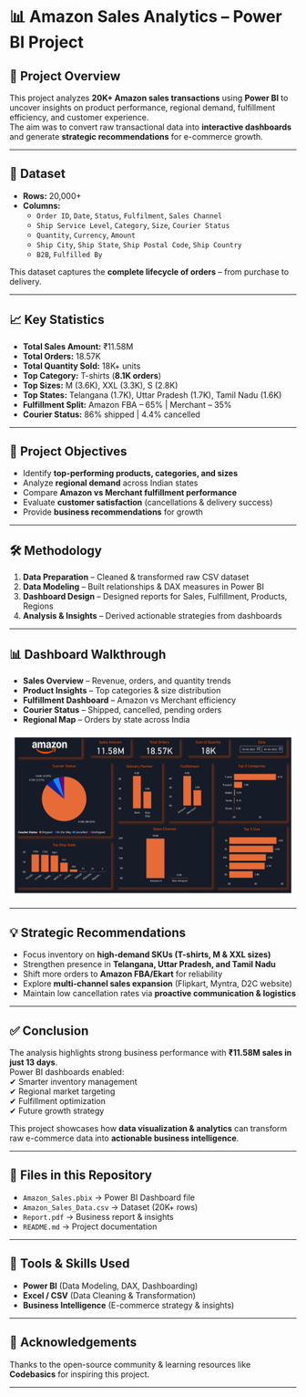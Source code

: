 # 📊 Amazon Sales Analytics – Power BI Project  

## 🔎 Project Overview  
This project analyzes **20K+ Amazon sales transactions** using **Power BI** to uncover insights on product performance, regional demand, fulfillment efficiency, and customer experience.  
The aim was to convert raw transactional data into **interactive dashboards** and generate **strategic recommendations** for e-commerce growth.  

---

## 📂 Dataset  
- **Rows:** 20,000+  
- **Columns:**  
  - `Order ID`, `Date`, `Status`, `Fulfilment`, `Sales Channel`  
  - `Ship Service Level`, `Category`, `Size`, `Courier Status`  
  - `Quantity`, `Currency`, `Amount`  
  - `Ship City`, `Ship State`, `Ship Postal Code`, `Ship Country`  
  - `B2B`, `Fulfilled By`  

This dataset captures the **complete lifecycle of orders** – from purchase to delivery.  

---

## 📈 Key Statistics  
- **Total Sales Amount:** ₹11.58M  
- **Total Orders:** 18.57K  
- **Total Quantity Sold:** 18K+ units  
- **Top Category:** T-shirts (**8.1K orders**)  
- **Top Sizes:** M (3.6K), XXL (3.3K), S (2.8K)  
- **Top States:** Telangana (1.7K), Uttar Pradesh (1.7K), Tamil Nadu (1.6K)  
- **Fulfillment Split:** Amazon FBA – 65% | Merchant – 35%  
- **Courier Status:** 86% shipped | 4.4% cancelled  

---

## 🎯 Project Objectives  
- Identify **top-performing products, categories, and sizes**  
- Analyze **regional demand** across Indian states  
- Compare **Amazon vs Merchant fulfillment performance**  
- Evaluate **customer satisfaction** (cancellations & delivery success)  
- Provide **business recommendations** for growth  

---

## 🛠 Methodology  
1. **Data Preparation** – Cleaned & transformed raw CSV dataset  
2. **Data Modeling** – Built relationships & DAX measures in Power BI  
3. **Dashboard Design** – Designed reports for Sales, Fulfillment, Products, Regions  
4. **Analysis & Insights** – Derived actionable strategies from dashboards  

---

## 📊 Dashboard Walkthrough  
- **Sales Overview** – Revenue, orders, and quantity trends  
- **Product Insights** – Top categories & size distribution  
- **Fulfillment Dashboard** – Amazon vs Merchant efficiency  
- **Courier Status** – Shipped, cancelled, pending orders  
- **Regional Map** – Orders by state across India  

*![Sales Dashboard](https://github.com/MrAnkitk/amazon-sales-analysis-powerbi/blob/main/amazon_sales_dashboard.jpg?raw=true)*  

---

## 💡 Strategic Recommendations  
- Focus inventory on **high-demand SKUs (T-shirts, M & XXL sizes)**  
- Strengthen presence in **Telangana, Uttar Pradesh, and Tamil Nadu**  
- Shift more orders to **Amazon FBA/Ekart** for reliability  
- Explore **multi-channel sales expansion** (Flipkart, Myntra, D2C website)  
- Maintain low cancellation rates via **proactive communication & logistics**  

---

## ✅ Conclusion  
The analysis highlights strong business performance with **₹11.58M sales in just 13 days**.  
Power BI dashboards enabled:  
✔ Smarter inventory management  
✔ Regional market targeting  
✔ Fulfillment optimization  
✔ Future growth strategy  

This project showcases how **data visualization & analytics** can transform raw e-commerce data into **actionable business intelligence**.  

---

## 📎 Files in this Repository  
- `Amazon_Sales.pbix` → Power BI Dashboard file  
- `Amazon_Sales_Data.csv` → Dataset (20K+ rows)  
- `Report.pdf` → Business report & insights  
- `README.md` → Project documentation  

---

## 🚀 Tools & Skills Used  
- **Power BI** (Data Modeling, DAX, Dashboarding)  
- **Excel / CSV** (Data Cleaning & Transformation)  
- **Business Intelligence** (E-commerce strategy & insights)  

---

## 🙌 Acknowledgements  
Thanks to the open-source community & learning resources like **Codebasics** for inspiring this project.  

---
